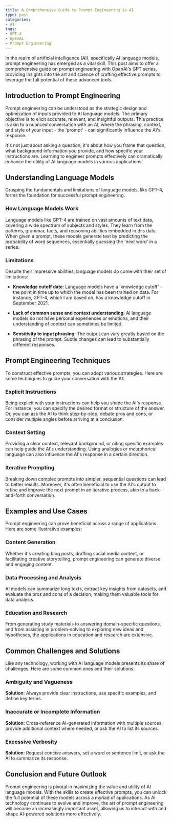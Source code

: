 ```yaml
---
title: A Comprehensive Guide to Prompt Engineering in AI
type: post
categories:
- AI
tags:
- GPT-4
- OpenAI
- Prompt Engineering
---
```


In the realm of artificial intelligence (AI), specifically AI language models, prompt engineering has emerged as a vital skill. This post aims to offer a comprehensive guide on prompt engineering with OpenAI's GPT series, providing insights into the art and science of crafting effective prompts to leverage the full potential of these advanced tools.

<!--more-->

## Introduction to Prompt Engineering

Prompt engineering can be understood as the strategic design and optimization of inputs provided to AI language models. The primary objective is to elicit accurate, relevant, and insightful outputs. This practice is akin to a nuanced conversation with an AI, where the phrasing, context, and style of your input - the 'prompt' - can significantly influence the AI's response.

It's not just about asking a question; it's about how you frame that question, what background information you provide, and how specific your instructions are. Learning to engineer prompts effectively can dramatically enhance the utility of AI language models in various applications.

## Understanding Language Models

Grasping the fundamentals and limitations of language models, like GPT-4, forms the foundation for successful prompt engineering.

### How Language Models Work

Language models like GPT-4 are trained on vast amounts of text data, covering a wide spectrum of subjects and styles. They learn from the patterns, grammar, facts, and reasoning abilities embedded in this data. When given a prompt, these models generate text by predicting the probability of word sequences, essentially guessing the 'next word' in a series.

### Limitations

Despite their impressive abilities, language models do come with their set of limitations:

- **Knowledge cutoff date**: Language models have a 'knowledge cutoff' - the point in time up to which the model has been trained on data. For instance, GPT-4, which I am based on, has a knowledge cutoff in September 2021.

- **Lack of common sense and context understanding**: AI language models do not have personal experiences or emotions, and their understanding of context can sometimes be limited.

- **Sensitivity to input phrasing**: The output can vary greatly based on the phrasing of the prompt. Subtle changes can lead to substantially different responses.

## Prompt Engineering Techniques

To construct effective prompts, you can adopt various strategies. Here are some techniques to guide your conversation with the AI:

### Explicit Instructions

Being explicit with your instructions can help you shape the AI's response. For instance, you can specify the desired format or structure of the answer. Or, you can ask the AI to think step-by-step, debate pros and cons, or consider multiple angles before arriving at a conclusion.

### Context Setting

Providing a clear context, relevant background, or citing specific examples can help guide the AI's understanding. Using analogies or metaphorical language can also influence the AI's response in a certain direction.

### Iterative Prompting

Breaking down complex prompts into simpler, sequential questions can lead to better results. Moreover, it's often beneficial to use the AI's output to refine and improve the next prompt in an iterative process, akin to a back-and-forth conversation.

## Examples and Use Cases

Prompt engineering can prove beneficial across a range of applications. Here are some illustrative examples:

### Content Generation

Whether it's creating blog posts, drafting social media content, or facilitating creative storytelling, prompt engineering can generate diverse and engaging content.

### Data Processing and Analysis

AI models can summarize long texts, extract key insights from datasets, and evaluate the pros and cons of a decision, making them valuable tools for data analysis.

### Education and Research

From generating study materials to answering domain-specific questions, and from assisting in problem-solving to exploring new ideas and hypotheses, the applications in education and research are extensive.

## Common Challenges and Solutions

Like any technology, working with AI language models presents its share of challenges. Here are some common ones and their solutions:

### Ambiguity and Vagueness

**Solution**: Always provide clear instructions, use specific examples, and define key terms.

### Inaccurate or Incomplete Information

**Solution**: Cross-reference AI-generated information with multiple sources, provide additional context where needed, or ask the AI to list its sources.

### Excessive Verbosity

**Solution**: Request concise answers, set a word or sentence limit, or ask the AI to summarize its response.

## Conclusion and Future Outlook

Prompt engineering is pivotal in maximizing the value and utility of AI language models. With the skills to create effective prompts, you can unlock the full potential of these models across a myriad of applications. As AI technology continues to evolve and improve, the art of prompt engineering will become an increasingly important asset, allowing us to interact with and shape AI-powered solutions more effectively.
